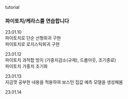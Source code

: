 tutorial

### 파이토치/케라스를 연습합니다

23.01.10  
파이토치로 단순 선형회귀 구현  
파이토치로 로지스틱회귀 구현

23.01.12  
파이토치 과적합 방지 (가중치감소(규제), 드롭아웃, 조기종료)  
파이토치 가중치 초기화

23.01.13  
지금껏 공부한 내용을 적용하여 보스턴 집값 예측 모델을 생성해봄

23.01.14
